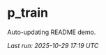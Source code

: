 # p_train

Auto-updating README demo.

<!--START_SECTION:status-->
_Last run: 2025-10-29 17:19 UTC_
<!--END_SECTION:status-->


















































































































































































































































































































































































































































































































































































































































































































































































































































































































































































































































































































































































































































































































































































































































































































































































































































